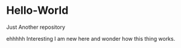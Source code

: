 # Hello-World
Just Another repository 

ehhhhh
Interesting 
I am new here and wonder how this thing works.
